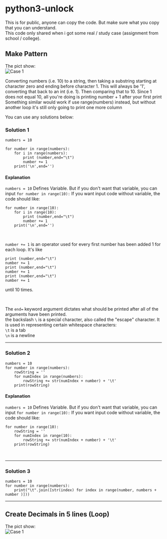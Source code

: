 # python3-unlock
This is for public, anyone can copy the code. But make sure what you copy that you can understand.<br />
This code only shared when i got some real / study case (assignment from school / college).

## Make Pattern
The pict show:<br />
![Case 1](https://i.stack.imgur.com/qtOe4.png)

<p>Converting numbers (i.e. 10) to a string, then taking a substring starting at character zero and ending before character 1. This will always be '1',
converting that back to an int (i.e. 1).
Then comparing that to 10. Since 1 does not equal 10, all you're doing is printing number + 1 after your first print
Something similar would work if use range(numbers) instead, but without another loop it's still only going to print one more column</p>

You can use any solutions below:<br />


### Solution 1
```python3
numbers = 10

for number in range(numbers):
    for i in range(numbers):
        print (number,end="\t")
        number += 1
    print('\n',end='')
```
#### Explanation
`numbers = 10` Defines Variable. But if you don't want that variable, you can input `for number in range(10):`
If you want input code without variable, the code should like:
```python3
for number in range(10):
    for i in range(10):
        print (number,end="\t")
        number += 1
    print('\n',end='')
```
<br />

`number += 1` is an operator used for every first number has been added 1 for each loop.
It's like 
```python3
print (number,end="\t")
number += 1
print (number,end="\t")
number += 1
print (number,end="\t")
number += 1
```
until 10 times.

<br />

The `end=` keyword argument dictates what should be printed after all of the arguments have been printed. <br />
the backslash `\` is a special character, also called the "escape" character. It is used in representing certain whitespace characters: <br />
`\t` is a tab <br />
`\n` is a newline <br />

---

### Solution 2
```python3
numbers = 10
for number in range(numbers):
    rowString = ''
    for numIndex in range(numbers):
        rowString += str(numIndex + number) + '\t'
    print(rowString)
```
#### Explanation
`numbers = 10` Defines Variable. But if you don't want that variable, you can input `for number in range(10):`
If you want input code without variable, the code should like:
```python3
for number in range(10):
    rowString = ''
    for numIndex in range(10):
        rowString += str(numIndex + number) + '\t'
    print(rowString)
```
<br />



---

### Solution 3
```python3
numbers = 10
for number in range(numbers):
    print("\t".join([str(index) for index in range(number, numbers + number )]))
```

---

## Create Decimals in 5 lines (Loop)
The pict show:<br />
![Case 1](https://i.stack.imgur.com/qtOe4.png)
